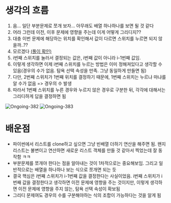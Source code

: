 # 생각의 흐름
1. 음... 일단 부분문제로 쪼개 보자... 아무래도 배열 하나하나를 보면 될 것 같다
2. 어라 그런데 이전, 이후 문제에 영향을 주는데 이게 어떻게 그리디지??
3. 대충 이번 문제에 해당하는 위치를 확인해서 값이 다르면 스위치를 누르면 되지 않을까..??
4. 모르겠다 [(풀이 확인)](https://velog.io/@cjkangme/%EB%B0%B1%EC%A4%80-2138.-%EC%A0%84%EA%B5%AC%EC%99%80-%EC%8A%A4%EC%9C%84%EC%B9%98-%ED%8C%8C%EC%9D%B4%EC%8D%AC)
5. i번째 스위치를 눌러서 결정되는 값은, i번째 값이 아니라 i-1번째 값임.
6. 이렇게 생각하면 이제 i번째 스위치를 누르는 방법은 이미 정해져있다고 생각할 수 있음(경우의 수가 없음. 탐욕 선택 속성을 만족. 그냥 동일하게 만들면 됨)
7. 다만, 2번째 스위치가 1번째 위치를 결정하기 때문에, 1번째 스위치는 누르냐 마냐를 알 수가 없음 => 경우의 수 발생
8. 따라서 1번째 스위치를 누른 경우와 누르지 않은 경우로 구분한 뒤, 각각에 대해서는 그리디하게 답을 결정하면 됨

![Ongoing-382](https://github.com/user-attachments/assets/6bb700be-77d5-49c9-b40a-5d8b67cf1fc7)
![Ongoing-383](https://github.com/user-attachments/assets/f865738b-4544-4f5c-b82b-22b6a851c5a8)


# 배운점
- 파이썬에서 리스트를 clone하고 싶으면 그냥 빈배열 더하기 연산을 해주면 됨. 왠지 리스트는 불변이고 연산하면 새로운 리스트 객체를 만들 것 같아서 찍었는데 잘 동작함 ㅋㅋ
- 부분문제를 쪼개야 한다는 점을 알아내는 것이 1차적으로는 중요해보임. 그리고 일반적으로는 배열을 하나하나 보는 식으로 쪼개면 되는 듯
- 결국 핵심은 i번째 스위치가 i-1번째 값을 결정한다는 사실이었음. i번째 스위치가 i번째 값을 결정한다고 생각하면 이전 문제에 영향을 주는 것이지만, 이렇게 생각하면 이전 문제에 영향을 주지 않는, 탐욕 선택 속성이 확보됨
- 그리디 문제여도 경우의 수를 구분해야하는 식의 조합이 가능하다는 것을 알게 됨
